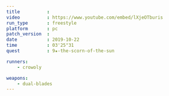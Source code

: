 ```yaml
---
title          :
video          : https://www.youtube.com/embed/lXjeOTburis
run_type       : freestyle
platform       : pc
patch_version  : 
date           : 2019-10-22
time           : 03'25"31
quest          : 9★-the-scorn-of-the-sun

runners:
    - crowoly

weapons:
    - dual-blades
---
```

